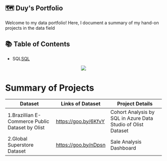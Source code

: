 ## 🗺 **Duy's Portfolio**
Welcome to my data portfolio! Here, I document a summary of my hand-on projects in the data field

## 📚 **Table of Contents**
- SQL[SQL](#SQL) 
<p align="center"> 
<img src="https://www.clicdata.com/wp-content/uploads/2021/06/transfrom-data-actionable-insights.jpg"
</p>
        
# Summary of Projects

Dataset | Links of Dataset | Project Details
---| ---| ---| 
1.Brazillian E-Commerce Public Dataset by Olist | https://goo.by/6KfvY | Cohort Analysis by SQL in Azure Data Studio of Olist Dataset
2.Global Superstore Dataset | https://goo.by/nDpsn | Sale Analysis Dashboard 
